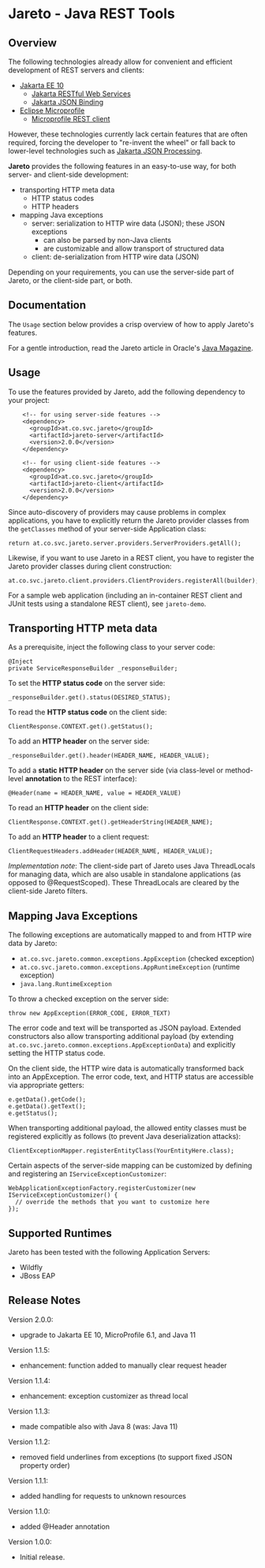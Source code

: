 # Jareto - Java REST Tools

## Overview

The following technologies already allow for convenient and efficient development of REST servers and clients:

 * [Jakarta EE 10](https://jakarta.ee/release/)
   * [Jakarta RESTful Web Services](https://jakarta.ee/specifications/restful-ws/3.1/)
   * [Jakarta JSON Binding](https://jakarta.ee/specifications/jsonb/3.0/)
 * [Eclipse Microprofile](https://microprofile.io/)
   * [Microprofile REST client](https://github.com/eclipse/microprofile-rest-client)

However, these technologies currently lack certain features that are often required, forcing the
developer to "re-invent the wheel" or fall back to lower-level technologies
such as [Jakarta JSON Processing](https://jakarta.ee/specifications/jsonp/2.1/).

**Jareto** provides the following features in an easy-to-use way, for both server- and client-side development:

 * transporting HTTP meta data
   * HTTP status codes
   * HTTP headers
 * mapping Java exceptions
   * server: serialization to HTTP wire data (JSON); these JSON exceptions
     * can also be parsed by non-Java clients
     * are customizable and allow transport of structured data
   * client: de-serialization from HTTP wire data (JSON)

Depending on your requirements, you can use the server-side part of Jareto, or the client-side part, or both.

## Documentation

The `Usage` section below provides a crisp overview of how to apply Jareto's features.

For a gentle introduction, read the Jareto article in Oracle's [Java Magazine](https://blogs.oracle.com/javamagazine/java-jareto-rest-json-http).

## Usage

To use the features provided by Jareto, add the following dependency to your project:

```
    <!-- for using server-side features -->
    <dependency>
      <groupId>at.co.svc.jareto</groupId>
      <artifactId>jareto-server</artifactId>
      <version>2.0.0</version>
    </dependency>

    <!-- for using client-side features -->
    <dependency>
      <groupId>at.co.svc.jareto</groupId>
      <artifactId>jareto-client</artifactId>
      <version>2.0.0</version>
    </dependency>

```

Since auto-discovery of providers may cause problems in complex applications, you have to explicitly return the Jareto provider classes
from the `getClasses` method of your server-side Application class:

```
return at.co.svc.jareto.server.providers.ServerProviders.getAll();
```

Likewise, if you want to use Jareto in a REST client, you have to register the Jareto provider classes during client construction:

```
at.co.svc.jareto.client.providers.ClientProviders.registerAll(builder);
```

For a sample web application (including an in-container REST client and JUnit tests using a standalone REST client),
see `jareto-demo`.

## Transporting HTTP meta data

As a prerequisite, inject the following class to your server code:

```
@Inject
private ServiceResponseBuilder _responseBuilder;
```

To set the **HTTP status code** on the server side:

```
_responseBuilder.get().status(DESIRED_STATUS);
```

To read the **HTTP status code** on the client side:

```
ClientResponse.CONTEXT.get().getStatus();
```

To add an **HTTP header** on the server side:

```
_responseBuilder.get().header(HEADER_NAME, HEADER_VALUE);
```

To add a **static HTTP header** on the server side (via class-level or method-level **annotation** to the REST interface):

```
@Header(name = HEADER_NAME, value = HEADER_VALUE)
```

To read an **HTTP header** on the client side:

```
ClientResponse.CONTEXT.get().getHeaderString(HEADER_NAME);
```

To add an **HTTP header** to a client request:

```
ClientRequestHeaders.addHeader(HEADER_NAME, HEADER_VALUE);
```

*Implementation note*: The client-side part of Jareto uses Java ThreadLocals for managing data, which are also usable in standalone applications (as opposed to @RequestScoped). These ThreadLocals are cleared by the client-side Jareto filters.

## Mapping Java Exceptions

The following exceptions are automatically mapped to and from HTTP wire data by Jareto:

 * `at.co.svc.jareto.common.exceptions.AppException` (checked exception)
 * `at.co.svc.jareto.common.exceptions.AppRuntimeException` (runtime exception)
 * `java.lang.RuntimeException`

To throw a checked exception on the server side:

```
throw new AppException(ERROR_CODE, ERROR_TEXT)
```

The error code and text will be transported as JSON payload. Extended constructors also allow
transporting additional payload (by extending `at.co.svc.jareto.common.exceptions.AppExceptionData`)
and explicitly setting the HTTP status code.

On the client side, the HTTP wire data is automatically transformed back into an AppException.
The error code, text, and HTTP status are accessible via appropriate getters:

```
e.getData().getCode();
e.getData().getText();
e.getStatus();
```

When transporting additional payload, the allowed entity classes must
be registered explicitly as follows (to prevent Java deserialization attacks):

```
ClientExceptionMapper.registerEntityClass(YourEntityHere.class);
```

Certain aspects of the server-side mapping can be customized by defining and registering an
`IServiceExceptionCustomizer`:

```
WebApplicationExceptionFactory.registerCustomizer(new IServiceExceptionCustomizer() {
  // override the methods that you want to customize here
});
```

## Supported Runtimes

Jareto has been tested with the following Application Servers:

 * Wildfly
 * JBoss EAP

## Release Notes

Version 2.0.0:
* upgrade to Jakarta EE 10, MicroProfile 6.1, and Java 11

Version 1.1.5:
 * enhancement: function added to manually clear request header

Version 1.1.4:
 * enhancement: exception customizer as thread local

Version 1.1.3:
 * made compatible also with Java 8 (was: Java 11)

Version 1.1.2:
 * removed field underlines from exceptions (to support fixed JSON property order)

Version 1.1.1:
 * added handling for requests to unknown resources

Version 1.1.0:
 * added @Header annotation

Version 1.0.0:
 * Initial release.
